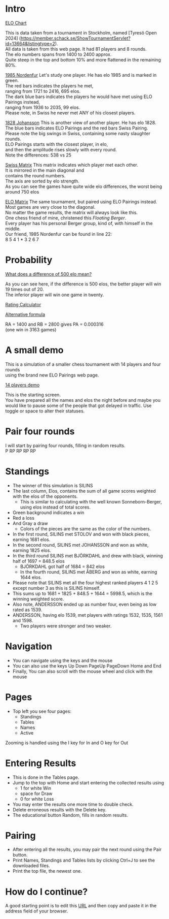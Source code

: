 # Intro

[ELO Chart](https://docs.google.com/spreadsheets/d/1DHRnlp8Q6RnnG-gF-fg0liyS2zZINEF5typxI497JyE/edit?gid=483813383#gid=483813383)

This is data taken from a tournament in Stockholm, named [Tyresö Open 2024]
(https://member.schack.se/ShowTournamentServlet?id=13664&listingtype=2).  
All data is taken from this web page.
It had 81 players and 8 rounds.  
The elo numbers spans from 1400 to 2400 approx.  
Quite steep in the top and bottom 10% and more flattened in the remaining 80%.

[1985 Nordenfur](https://docs.google.com/spreadsheets/d/1DHRnlp8Q6RnnG-gF-fg0liyS2zZINEF5typxI497JyE/edit?gid=243754366#gid=243754366)
Let's study one player. He has elo 1985 and is marked in green.  
The red bars indicates the players he met,  
ranging from 1721 to 2416, 695 elos.  
The dark blue bars indicates the players he would have met using ELO Pairings instead,  
ranging from 1936 to 2035, 99 elos.  
Please note, in Swiss he never met ANY of his closest players.  

[1828 Johansson](https://docs.google.com/spreadsheets/d/1DHRnlp8Q6RnnG-gF-fg0liyS2zZINEF5typxI497JyE/edit?gid=10301852#gid=10301852)
This is another view of another player. He has elo 1828.  
The blue bars indicates ELO Pairings and the red bars Swiss Pairing.  
Please note the big swings in Swiss, containing some nasty slaughter rounds.  
ELO Pairings starts with the closest player, in elo,  
and then the amplitude rises slowly with every round.  
Note the differences: 538 vs 25  

[Swiss Matrix](https://docs.google.com/spreadsheets/d/1DHRnlp8Q6RnnG-gF-fg0liyS2zZINEF5typxI497JyE/edit?gid=1809770193#gid=1809770193)
This matrix indicates which player met each other.  
It is mirrored in the main diagonal and  
contains the round numbers.  
The axis are sorted by elo strength.  
As you can see the games have quite wide elo differences,
the worst being around 750 elos

[ELO Matrix](https://docs.google.com/spreadsheets/d/1DHRnlp8Q6RnnG-gF-fg0liyS2zZINEF5typxI497JyE/edit?gid=830847657#gid=830847657)
The same tournament, but paired using ELO Pairings instead.  
Most games are very close to the diagonal.  
No matter the game results, the matrix will always look like this.  
One chess friend of mine, christened this *Floating Berger*.  
Every player has his personal Berger group, kind of, with himself in the middle.  
Our friend, 1985 Nordenfur can be found in line 22:  
  8 5 4 1 * 3 2 6 7

# Probability

[What does a difference of 500 elo mean?](https://docs.google.com/spreadsheets/d/1DHRnlp8Q6RnnG-gF-fg0liyS2zZINEF5typxI497JyE/edit?gid=1487995663#gid=1487995663)

As you can see here, if the difference is 500 elos, the better player will win 19 times out of 20.  
The inferior player will win one game in twenty.  

[Rating Calculator](https://ratings.fide.com/calc.phtml?page=change)  

[Alternative formula](https://docs.google.com/spreadsheets/d/1DHRnlp8Q6RnnG-gF-fg0liyS2zZINEF5typxI497JyE/edit?gid=60645458#gid=60645458)

RA = 1400 and RB = 2800 gives PA = 0.000316  
(one win in 3163 games)

# A small demo

This is a simulation of a smaller chess tournament with 14 players and four rounds  
using the brand new ELO Pairings web page.  

[14 players demo](https://christernilsson.github.io/ELO-Pairings/?TOUR=Senior_Stockholm&DATE=2024-05-28&PLAYERS=(1825!JOHANSSON_Lennart)(1697!BJ%C3%96RKDAHL_G%C3%B6ran)(1684!SILINS_Peteris)(1681!STOLOV_Leonid)(1644!PETTERSSON_Lars-%C3%85ke)(1598!ISRAEL_Dan)(1598!AIKIO_Onni)(1583!PERSSON_Kjell)(1561!LILJESTR%C3%96M_Tor)(1559!LEHVONEN_Jouko)(1539!ANDERSSON_Lars_Owe)(1535!%C3%85BERG_Lars-Erik)(1532!ANTONSSON_G%C3%B6rgen)(1400!STR%C3%96MB%C3%84CK_Henrik))

This is the starting screen.  
You have prepared all the names and elos the night before and maybe you would like to pause some of the people that got delayed in traffic.
Use toggle or space to alter their statuses.

# Pair four rounds
I will start by pairing four rounds, filling in random results.  
  P RP RP RP RP
  
# Standings
* The winner of this simulation is SILINS
* The last column, Elos, contains the sum of all game scores weighted with the elos of the opponents.
   * This is similar to calculating with the well known Sonneborn-Berger, using elos instead of total scores.
* Green background indicates a win
* Red a loss
* And Gray a draw
   * Colors of the pieces are the same as the color of the numbers.
* In the first round, SILINS met STOLOV and won with black pieces, earning 1681 elos.
* In the second round, SILINS met JOHANSSON and won as white, earning 1825 elos.
* In the third round SILINS met BJÖRKDAHL and drew with black, winning half of 1697 = 848.5 elos
   * BJÖRKDAHL got half of 1684 = 842 elos
   * In the fourth round, SILINS met ÅBERG and won as white, earning 1644 elos.
* Please note that SILINS met all the four highest ranked players 4 1 2 5 except number 3 as this is SILINS himself.   
* This sums up to 1681 + 1825 + 848.5 + 1644 = 5998.5, which is the winning weighted score.
* Also note, ANDERSSON ended up as number four, even being as low rated as 1539.
* ANDERSSON, having elo 1539, met players with ratings 1532, 1535, 1561 and 1598.
   * Two players were stronger and two weaker.

# Navigation
* You can navigate using the keys and the mouse
* You can also use the keys Up Down PageUp PageDown Home and End
* Finally, You can also scroll with the mouse wheel and click with the mouse

# Pages
* Top left you see four pages:
   * Standings
   * Tables
   * Names
   * Active

Zooming is handled using the I key for In and O key for Out

# Entering Results
* This is done in the Tables page.
* Jump to the top with Home and start entering the collected results using
   * 1 for white Win
   * space for Draw
   * 0 for white Loss
* You may enter the results one more time to double check.
* Delete erroneous results with the Delete key.
* The educational button Random, fills in random results.

# Pairing
* After entering all the results, you may pair the next round using the Pair button.
* Print Names, Standings and Tables lists by clicking Ctrl+J to see the downloaded files.
* Print the top file, the newest one.

# How do I continue?
A good starting point is to edit this [URL](https://github.com/ChristerNilsson/ELO-Pairings/blob/main/tournaments/14.txt) and then copy and paste it in the address field of your browser.
